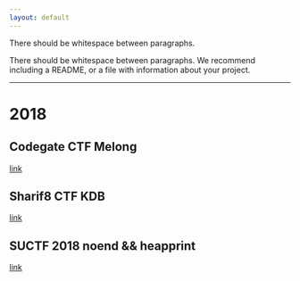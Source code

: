 ```yaml
---
layout: default
---
```



There should be whitespace between paragraphs.

There should be whitespace between paragraphs. We recommend including a README, or a file with information about your project.

* * *
# 2018

## Codegate CTF Melong
[link](./2018-02-04-codegate.html)

## Sharif8 CTF KDB
[link](./2018-02-07-sharif8.html)

## SUCTF 2018 noend && heapprint
[link](./2018-05-28-suctf.html)
